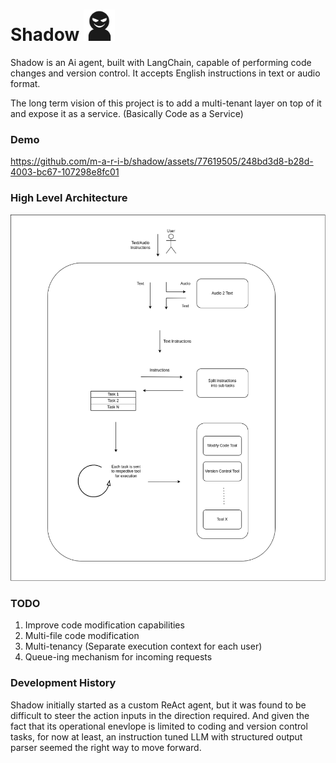 
# Shadow <img src="https://github.com/m-a-r-i-b/shadow/blob/main/assets/icon.png" width="50" height="50" />
Shadow is an Ai agent, built with LangChain, capable of performing code changes and version control. It accepts English instructions in text or audio format.

The long term vision of this project is to add a multi-tenant layer on top of it and expose it as a service. (Basically Code as a Service)


### Demo


https://github.com/m-a-r-i-b/shadow/assets/77619505/248bd3d8-b28d-4003-bc67-107298e8fc01



### High Level Architecture

![plot](./assets/high-level-architecture-diagram.png)


### TODO
1) Improve code modification capabilities
2) Multi-file code modification
3) Multi-tenancy (Separate execution context for each user) 
4) Queue-ing mechanism for incoming requests


### Development History

Shadow initially started as a custom ReAct agent, but it was found to be difficult to steer the action inputs in the direction required. And given the fact that its operational enevlope is limited to coding and version control tasks, for now at least, an instruction tuned LLM with structured output parser seemed the right way to move forward. 
